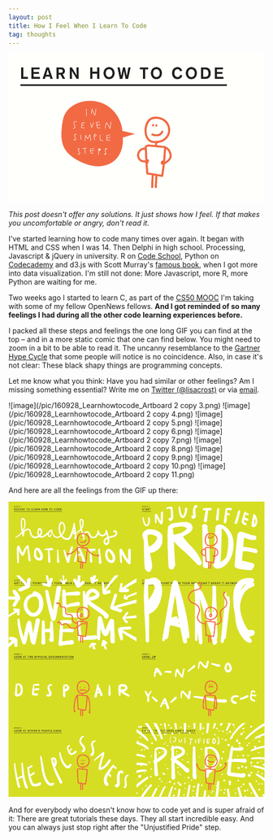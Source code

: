 ```yaml
---
layout: post
title: How I Feel When I Learn To Code
tag: thoughts
---
```


![image](/pic/160929_LearnHowToCode.gif)

*This post doesn't offer any solutions. It just shows how I feel. If that makes you uncomfortable or angry, don't read it.*

I've started learning how to code many times over again. It began with HTML and CSS when I was 14. Then Delphi in high school. Processing, Javascript & jQuery in university. R on [Code School](http://tryr.codeschool.com/), Python on [Codecademy](https://www.codecademy.com/) and d3.js with Scott Murray's [famous book](http://alignedleft.com/work/d3-book), when I got more into data visualization. I'm still not done: More Javascript, more R, more Python are waiting for me.

Two weeks ago I started to learn C, as part of the [CS50 MOOC](cs50.tv/2015/fall/) I'm taking with some of my fellow OpenNews fellows. **And I got reminded of so many feelings I had during all the other code learning experiences before.**

I packed all these steps and feelings the one long GIF you can find at the top – and in a more static comic that one can find below. You might need to zoom in a bit to be able to read it. The uncanny resemblance to the [Gartner Hype Cycle](http://www.gartner.com/technology/research/methodologies/hype-cycle.jsp) that some people will notice is no coincidence. Also, in case it's not clear: These black shapy things are programming concepts.

Let me know what you think: Have you had similar or other feelings? Am I missing something essential? Write me on [Twitter (@lisacrost)](https://twitter.com/lisacrost) or via [email](mailto:lisacharlotterost@gmail.com).


![image](/pic/160928_Learnhowtocode_Artboard 2 copy 3.png)
![image](/pic/160928_Learnhowtocode_Artboard 2 copy 4.png)
![image](/pic/160928_Learnhowtocode_Artboard 2 copy 5.png)
![image](/pic/160928_Learnhowtocode_Artboard 2 copy 6.png)
![image](/pic/160928_Learnhowtocode_Artboard 2 copy 7.png)
![image](/pic/160928_Learnhowtocode_Artboard 2 copy 8.png)
![image](/pic/160928_Learnhowtocode_Artboard 2 copy 9.png)
![image](/pic/160928_Learnhowtocode_Artboard 2 copy 10.png)
![image](/pic/160928_Learnhowtocode_Artboard 2 copy 11.png)

And here are all the feelings from the GIF up there:

![image](/pic/160928_Learnhowtocode_feelings.png)

And for everybody who doesn't know how to code yet and is super afraid of it: There are great tutorials these days. They all start incredible easy. And you can always just stop right after the "Unjustified Pride" step.
